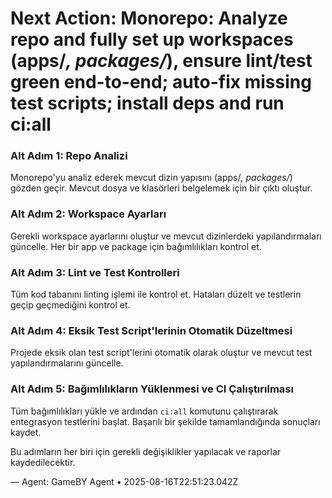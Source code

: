 # Next Action: Monorepo: Analyze repo and fully set up workspaces (apps/*, packages/*), ensure lint/test green end-to-end; auto-fix missing test scripts; install deps and run ci:all

### Alt Adım 1: Repo Analizi
Monorepo'yu analiz ederek mevcut dizin yapısını (apps/*, packages/*) gözden geçir. Mevcut dosya ve klasörleri belgelemek için bir çıktı oluştur.

### Alt Adım 2: Workspace Ayarları
Gerekli workspace ayarlarını oluştur ve mevcut dizinlerdeki yapılandırmaları güncelle. Her bir app ve package için bağımlılıkları kontrol et.

### Alt Adım 3: Lint ve Test Kontrolleri
Tüm kod tabanını linting işlemi ile kontrol et. Hataları düzelt ve testlerin geçip geçmediğini kontrol et.

### Alt Adım 4: Eksik Test Script'lerinin Otomatik Düzeltmesi
Projede eksik olan test script'lerini otomatik olarak oluştur ve mevcut test yapılandırmalarını güncelle.

### Alt Adım 5: Bağımlılıkların Yüklenmesi ve CI Çalıştırılması
Tüm bağımlılıkları yükle ve ardından `ci:all` komutunu çalıştırarak entegrasyon testlerini başlat. Başarılı bir şekilde tamamlandığında sonuçları kaydet.

Bu adımların her biri için gerekli değişiklikler yapılacak ve raporlar kaydedilecektir.

— Agent: GameBY Agent • 2025-08-16T22:51:23.042Z
